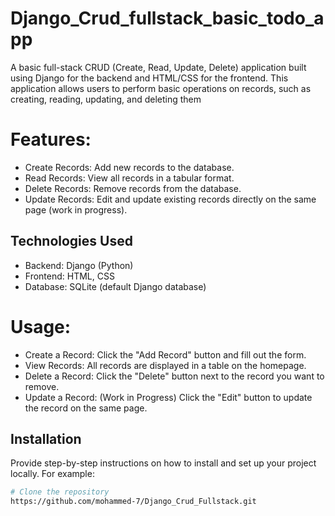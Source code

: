 # Django_Crud_fullstack_basic_todo_app
  A basic full-stack CRUD (Create, Read, Update, Delete) application built using Django for the backend and HTML/CSS for the frontend. This application allows users to perform basic operations on records, such as creating, reading, updating, and deleting them



# Features: 
- Create Records: Add new records to the database.
- Read Records: View all records in a tabular format.
- Delete Records: Remove records from the database.
- Update Records: Edit and update existing records directly on the same page (work in progress).
  
## Technologies Used
- Backend: Django (Python)
- Frontend: HTML, CSS
- Database: SQLite (default Django database)

# Usage:
- Create a Record: Click the "Add Record" button and fill out the form.
- View Records: All records are displayed in a table on the homepage.
- Delete a Record: Click the "Delete" button next to the record you want to remove.
- Update a Record: (Work in Progress) Click the "Edit" button to update the record on the same page.


## Installation

Provide step-by-step instructions on how to install and set up your project locally. For example:

```bash
# Clone the repository
https://github.com/mohammed-7/Django_Crud_Fullstack.git


